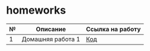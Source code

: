 # homeworks
|№|Описание|Ссылка на работу|
|-|-|-|
|1|Домашняя работа 1|[Код](https://github.com/olesyaisme/python-dh-hw/blob/master/HW1.ipynb)|